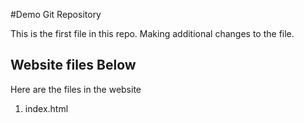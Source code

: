 #Demo Git Repository

This is the first file in this repo.
Making additional changes to the file.

## Website files Below

Here are the files in the website
1. index.html

